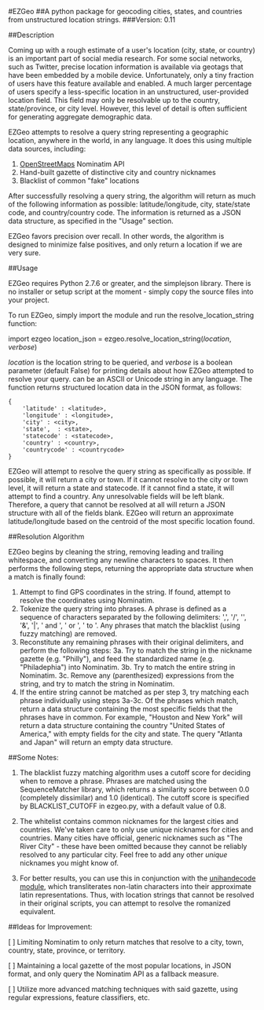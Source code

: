 #EZGeo
##A python package for geocoding cities, states, and countries from unstructured location strings.
###Version: 0.11

##Description

Coming up with a rough estimate of a user's location (city, state, or country) is an important part of social media research.  For some social networks, such as Twitter, precise location information is available via geotags that have been embedded by a mobile device.  Unfortunately, only a tiny fraction of users have this feature available and enabled.  A much larger percentage of users specify a less-specific location in an unstructured, user-provided location field.  This field may only be resolvable up to the country, state/province, or city level.  However, this level of detail is often sufficient for generating aggregate demographic data.

EZGeo attempts to resolve a query string representing a geographic location, anywhere in the world, in any language.  It does this using multiple data sources, including:

1. [OpenStreetMaps](http://www.openstreetmap.org/) Nominatim API
2. Hand-built gazette of distinctive city and country nicknames
3. Blacklist of common "fake" locations

After successfully resolving a query string, the algorithm will return as much of the following information as possible: latitude/longitude, city, state/state code, and country/country code.  The information is returned as a JSON data structure, as specified in the "Usage" section.

EZGeo favors precision over recall.  In other words, the algorithm is designed to minimize false positives, and only return a location if we are very sure.

##Usage

EZGeo requires Python 2.7.6 or greater, and the simplejson library.  There is no installer or setup script at the moment - simply copy the source files into your project.

To run EZGeo, simply import the module and run the resolve_location_string function:

import ezgeo
location_json = ezgeo.resolve_location_string(*location*, *verbose*)

*location* is the location string to be queried, and *verbose* is a boolean parameter (default False) for printing details about how EZGeo attempted to resolve your query.  <location> can be an ASCII or Unicode string in any language.  The function returns structured location data in the JSON format, as follows:

    {
        'latitude' : <latitude>,
        'longitude' : <longitude>,
        'city' : <city>,
        'state',  : <state>,
        'statecode' : <statecode>,
        'country' : <country>,
        'countrycode' : <countrycode>
    }
    
EZGeo will attempt to resolve the query string as specifically as possible.  If possible, it will return a city or town.  If it cannot resolve to the city or town level, it will return a state and statecode.  If it cannot find a state, it will attempt to find a country.  Any unresolvable fields will be left blank.  Therefore, a query that cannot be resolved at all will return a JSON structure with all of the fields blank.  EZGeo will return an approximate latitude/longitude based on the centroid of the most specific location found.

##Resolution Algorithm

EZGeo begins by cleaning the string, removing leading and trailing whitespace, and converting any newline characters to spaces.  It then performs the following steps, returning the appropriate data structure when a match is finally found:

1. Attempt to find GPS coordinates in the string.  If found, attempt to resolve the coordinates using Nominatim.
2. Tokenize the query string into phrases.  A phrase is defined as a sequence of characters separated by the following delimiters: ',', '/', '\', '&', '|', ' and ', ' or ', ' to '.  Any phrases that match the blacklist (using fuzzy matching) are removed.
3. Reconstitute any remaining phrases with their original delimiters, and perform the following steps:
    3a. Try to match the string in the nickname gazette (e.g. "Philly"), and feed the standardized name (e.g. "Philadephia") into Nominatim.
    3b. Try to match the entire string in Nominatim.
    3c. Remove any (parenthesized) expressions from the string, and try to match the string in Nominatim.
4. If the entire string cannot be matched as per step 3, try matching each phrase individually using steps 3a-3c.  Of the phrases which match, return a data structure containing the most specific fields that the phrases have in common.  For example, "Houston and New York" will return a data structure containing the country "United States of America," with empty fields for the city and state.  The query "Atlanta and Japan" will return an empty data structure.

##Some Notes:

1. The blacklist fuzzy matching algorithm uses a cutoff score for deciding when to remove a phrase.  Phrases are matched using the SequenceMatcher library, which returns a similarity score between 0.0 (completely dissimilar) and 1.0 (identical).  The cutoff score is specified by BLACKLIST_CUTOFF in ezgeo.py, with a default value of 0.8.

2. The whitelist contains common nicknames for the largest cities and countries.  We've taken care to only use unique nicknames for cities and countries.  Many cities have official, generic nicknames such as "The River City" - these have been omitted because they cannot be reliably resolved to any particular city.  Feel free to add any other _unique_ nicknames you might know of.

3. For better results, you can use this in conjunction with the [unihandecode module](https://github.com/miurahr/unihandecode), which transliterates non-latin characters into their approximate latin representations.  Thus, with location strings that cannot be resolved in their original scripts, you can attempt to resolve the romanized equivalent.

##Ideas for Improvement:

[ ] Limiting Nominatim to only return matches that resolve to a city, town, country, state, province, or territory.

[ ] Maintaining a local gazette of the most popular locations, in JSON format, and only query the Nominatim API as a fallback measure.

[ ] Utilize more advanced matching techniques with said gazette, using regular expressions, feature classifiers, etc.

